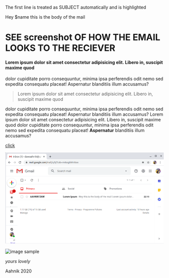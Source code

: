 The first line is treated as SUBJECT automatically and is highlighted 

Hey $name this is the body of the mail
                    
# SEE screenshot OF HOW THE EMAIL LOOKS TO THE RECIEVER

#### Lorem ipsum dolor sit amet consectetur adipisicing elit. Libero in, suscipit maxime quod 
dolor cupiditate porro consequuntur, minima ipsa perferendis odit nemo sed expedita consequatu
placeat! Aspernatur blanditiis illum accusamus?

> Lorem ipsum dolor sit amet consectetur adipisicing elit. Libero in, suscipit maxime quod 

dolor cupiditate porro consequuntur, minima ipsa perferendis odit nemo sed expedita consequatu
placeat! Aspernatur blanditiis illum accusamus?
Lorem ipsum dolor sit amet consectetur adipisicing elit. Libero in, suscipit maxime quod 
dolor cupiditate porro consequuntur, minima ipsa perferendis odit nemo sed expedita consequatu
placeat! **Aspernatur** blanditiis illum accusamus?

[click](t.me/KnowledgeDispatch)


![image sample](screenshot1.png)






![image sample]('/home/aahnik/Coding/PUBLIC/AutoMailer/screenshot2.png')

*yours lovely*

Aahnik 2020
